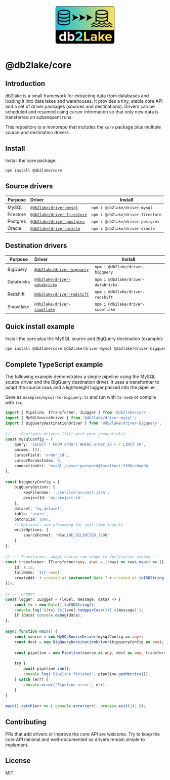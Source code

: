 

<p align="center">
  <img src="https://raw.githubusercontent.com/bahador-r/db2lake/master/assets/db2lake-logo240.png" width="200" alt="db2lake logo" />
</p>

# @db2lake/core

Introduction
------------

db2lake is a small framework for extracting data from databases and loading it into
data lakes and warehouses. It provides a tiny, stable core API and a set of
driver packages (sources and destinations). Drivers can be scheduled and resumed
using cursor information so that only new data is transferred on subsequent runs.

This repository is a monorepo that includes the `core` package plus multiple
source and destination drivers.

Install
-------

Install the core package:

```bash
npm install @db2lake/core
```

Source drivers
--------------

| Purpose | Driver | Install | 
|---|:---|---|
| MySQL | [`@db2lake/driver-mysql`](https://github.com/bahador-r/db2lake/tree/master/packages/driver-mysql) | `npm i @db2lake/driver-mysql` | 
| Firestore | [`@db2lake/driver-firestore`](https://github.com/bahador-r/db2lake/tree/master/packages/driver-firestore) | `npm i @db2lake/driver-firestore` |
| Postgres | [`@db2lake/driver-postgres`](https://github.com/bahador-r/db2lake/tree/master/packages/driver-postgres) | `npm i @db2lake/driver-postgres` | 
| Oracle | [`@db2lake/driver-oracle`](https://github.com/bahador-r/db2lake/tree/master/packages/driver-oracle) | `npm i @db2lake/driver-oracle` | 

Destination drivers
-------------------

| Purpose | Driver | Install | 
|---|:---|---|
| BigQuery | [`@db2lake/driver-bigquery`](https://github.com/bahador-r/db2lake/tree/master/packages/driver-bigquery) | `npm i @db2lake/driver-bigquery` | 
| Databricks | [`@db2lake/driver-databricks`](https://github.com/bahador-r/db2lake/tree/master/packages/driver-databricks) | `npm i @db2lake/driver-databricks` |
| Redshift | [`@db2lake/driver-redshift`](https://github.com/bahador-r/db2lake/tree/master/packages/driver-redshift) | `npm i @db2lake/driver-redshift` | 
| Snowflake | [`@db2lake/driver-snowflake`](https://github.com/bahador-r/db2lake/tree/master/packages/driver-snowflake) | `npm i @db2lake/driver-snowflake` | 

Quick install example
---------------------

Install the core plus the MySQL source and BigQuery destination (example):

```bash
npm install @db2lake/core @db2lake/driver-mysql @db2lake/driver-bigquery
```

Complete TypeScript example
---------------------------

The following example demonstrates a simple pipeline using the MySQL source
driver and the BigQuery destination driver. It uses a transformer to adapt the
source rows and a lightweight logger passed into the pipeline.

Save as `examples/mysql-to-bigquery.ts` and run with `ts-node` or compile with
`tsc`.

```typescript
import { Pipeline, ITransformer, ILogger } from '@db2lake/core';
import { MySQLSourceDriver } from '@db2lake/driver-mysql';
import { BigQueryDestinationDriver } from '@db2lake/driver-bigquery';

// --- Configure drivers (fill with your credentials) ---
const mysqlConfig = {
    query: 'SELECT * FROM orders WHERE order_id > ? LIMIT 50',
    params: [0],
    cursorField: 'order_id',
    cursorParamsIndex: 0,
    connectionUri: 'mysql://user:password@localhost:3306/shopdb'
};

const bigqueryConfig = {
    bigQueryOptions: {
        keyFilename: './service-account.json',
        projectId: 'my-project-id'
    },
    dataset: 'my_dataset',
    table: 'users',
    batchSize: 1000,
    // Optional: use streaming for real-time inserts
    writeOptions: {
        sourceFormat: 'NEWLINE_DELIMITED_JSON'
    }
};

// --- Transformer: adapt source row shape to destination schema ---
const transformer: ITransformer<any, any> = (rows) => rows.map(r => ({
    id: r.id,
    fullName: `${r.name}`,
    createdAt: r.created_at instanceof Date ? r.created_at.toISOString() : r.created_at
}));

// --- Logger ---
const logger: ILogger = (level, message, data) => {
    const ts = new Date().toISOString();
    console.log(`${ts} [${level.toUpperCase()}] ${message}`);
    if (data) console.debug(data);
};

async function main() {
    const source = new MySQLSourceDriver(mysqlConfig as any);
    const dest = new BigQueryDestinationDriver(bigqueryConfig as any);

    const pipeline = new Pipeline(source as any, dest as any, transformer, logger);

    try {
        await pipeline.run();
        console.log('Pipeline finished', pipeline.getMetrics());
    } catch (err) {
        console.error('Pipeline error', err);
    }
}

main().catch(err => { console.error(err); process.exit(1); });
```


Contributing
------------

PRs that add drivers or improve the core API are welcome. Try to keep the core
API minimal and well-documented so drivers remain simple to implement.

License
-------

MIT
